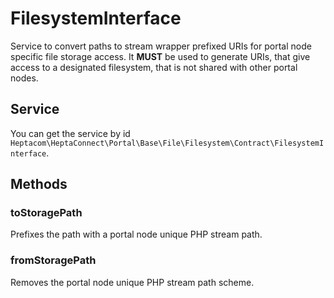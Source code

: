 # FilesystemInterface

Service to convert paths to stream wrapper prefixed URIs for portal node specific file storage access.
It **MUST** be used to generate URIs, that give access to a designated filesystem, that is not shared with other portal nodes. 


## Service

You can get the service by id `Heptacom\HeptaConnect\Portal\Base\File\Filesystem\Contract\FilesystemInterface`.


## Methods

### toStoragePath

Prefixes the path with a portal node unique PHP stream path.


### fromStoragePath

Removes the portal node unique PHP stream path scheme.
